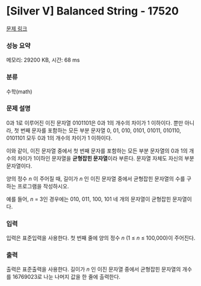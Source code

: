 # [Silver V] Balanced String - 17520 

[문제 링크](https://www.acmicpc.net/problem/17520) 

### 성능 요약

메모리: 29200 KB, 시간: 68 ms

### 분류

수학(math)

### 문제 설명

<p>0과 1로 이루어진 이진 문자열 0101101은 0과 1의 개수의 차이가 1 이하이다. 뿐만 아니라, 첫 번째 문자를 포함하는 모든 부분 문자열 0, 01, 010, 0101, 01011, 010110, 0101101 모두 0과 1의 개수의 차이가 1 이하이다.</p>

<p>이와 같이, 이진 문자열 중에서 첫 번째 문자를 포함하는 모든 부분 문자열의 0과 1의 개수의 차이가 1이하인 문자열을 <strong>균형잡힌 문자열</strong>이라 부른다. 문자열 자체도 자신의 부분 문자열이다.</p>

<p>양의 정수 <em>n</em> 이 주어질 때, 길이가 <em>n</em> 인 이진 문자열 중에서 균형잡힌 문자열의 수를 구하는 프로그램을 작성하시오.</p>

<p>예를 들어, <em>n</em> = 3인 경우에는 010, 011, 100, 101 네 개의 문자열이 균형잡힌 문자열이다.</p>

### 입력 

 <p>입력은 표준입력을 사용한다. 첫 번째 줄에 양의 정수 <em>n</em> (1 ≤ <em>n</em> ≤ 100,000)이 주어진다.</p>

### 출력 

 <p>출력은 표준출력을 사용한다. 길이가 <em>n</em> 인 이진 문자열 중에서 균형잡힌 문자열의 개수를 16769023로 나눈 나머지 값을 한 줄에 출력한다.</p>

